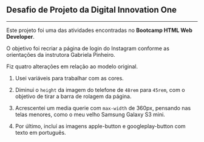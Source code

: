 ## Desafio de Projeto da Digital Innovation One
<hr>
Este projeto foi uma das atividades encontradas no <strong>Bootcamp HTML Web Developer</strong>.

O objetivo foi recriar a página de login do Instagram conforme as orientações da instrutora Gabriela Pinheiro.

Fiz quatro alterações em relação ao modelo original.

1) Usei variáveis para trabalhar com as cores.

2) Diminui o <code>height</code> da imagem do telefone de <code>48rem</code> para <code>45rem</code>, com o objetivo de tirar a barra de rolagem da página.

3) Acrescentei um media querie com <code>max-width</code> de 360px, pensando nas telas menores, como o meu velho Samsung Galaxy S3 mini.

4) Por último, incluí as imagens apple-button e googleplay-button com texto em português.
